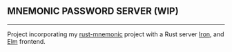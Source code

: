 ## MNEMONIC PASSWORD SERVER (WIP)
---

Project incorporating my [rust-mnemonic](https://github.com/leshow/rust_mnemonic) project with a Rust server [Iron](https://github.com/iron/iron), and [Elm](elm-lang.org) frontend.
